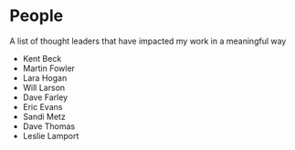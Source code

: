 # People

A list of thought leaders that have impacted my work in a meaningful way

- Kent Beck
- Martin Fowler
- Lara Hogan
- Will Larson
- Dave Farley
- Eric Evans
- Sandi Metz
- Dave Thomas
- Leslie Lamport
